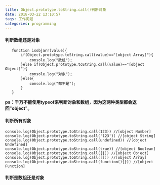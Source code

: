 ```yaml
---
title: Object.prototype.toString.call()判断对象
date: 2018-03-22 13:10:57
tags: 工作问题
categories: programming
---
```


#### 判断数组还是对象 ####

	   function isobjarr(value){
	       if(Object.prototype.toString.call(value)=="[object Array]"){
	           console.log("数组");
	       }else if(Object.prototype.toString.call(value)=="[object Object]"){
	           console.log("对象");
	       }else{
	           console.log("都不是");
	       }
	   }


**ps：千万不能使用typeof来判断对象和数组，因为这两种类型都会返回"object"。**

<!-- more -->
 
#### 判断所有对象 ####

	console.log(Object.prototype.toString.call(123)) //[object Number]
	console.log(Object.prototype.toString.call('123')) //[object String]
	console.log(Object.prototype.toString.call(undefined)) //[object Undefined]
	console.log(Object.prototype.toString.call(true)) //[object Boolean]
	console.log(Object.prototype.toString.call({})) //[object Object]
	console.log(Object.prototype.toString.call([])) //[object Array]
	console.log(Object.prototype.toString.call(function(){})) //[object Function]

	
#### 判断是数组还是对象 ####